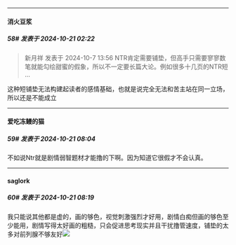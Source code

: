 ﻿
*****

####  消火豆浆  
##### 58#       发表于 2024-10-21 02:22

<blockquote>新月祥 发表于 2024-10-7 13:56
NTR肯定需要铺垫，但高手只需要寥寥数笔就能勾绘甜蜜的假象，所以不一定要长篇大论。例如很多十几页的NTR短 ...</blockquote>
这种短铺垫无法构建起读者的感情基础，也就是说完全无法和苦主站在同一立场，所以还是不能成立


*****

####  爱吃冻鳗的猫  
##### 59#       发表于 2024-10-21 08:04

不如说Ntr就是剧情弱智题材才能撸的下啊。因为知道它很假才不会认真。


*****

####  saglork  
##### 60#       发表于 2024-10-21 08:19

我只能说其他都是虚的，画的够色，视觉刺激强烈才好用，剧情白痴但画的够色至少能用，剧情写得太好画的粗糙，只会促进思考现实并且干扰撸管速度，铺垫的太多对前列腺不够友好<img src="https://static.saraba1st.com/image/smiley/face2017/065.png" referrerpolicy="no-referrer">

